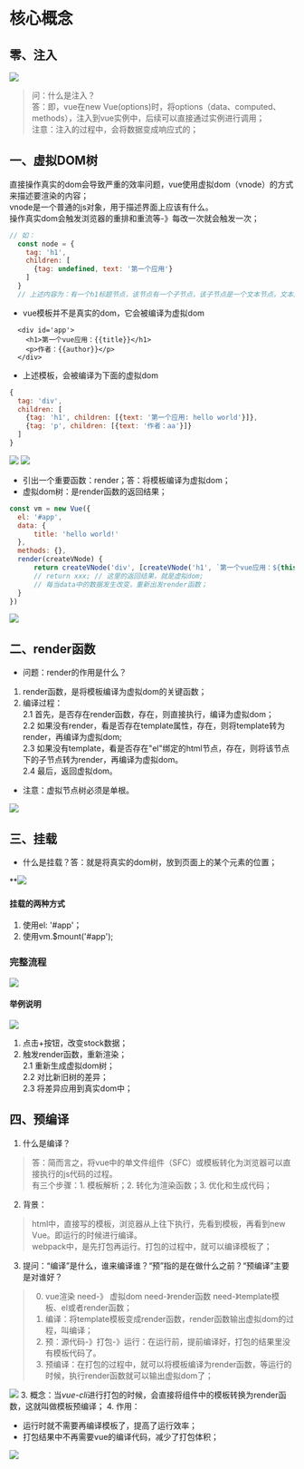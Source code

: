 # 核心概念


## 零、注入
![](../图集/03-核心概念/01-注入-vue实例中的三种数据类型.png)
> 问：什么是注入？<br>
> 答：即，vue在new Vue(options)时，将options（data、computed、methods），注入到vue实例中，后续可以直接通过实例进行调用；
> <br> 注意：注入的过程中，会将数据变成响应式的；

## 一、虚拟DOM树
直接操作真实的dom会导致严重的效率问题，vue使用虚拟dom（vnode）的方式来描述要渲染的内容；<br>
vnode是一个普通的js对象，用于描述界面上应该有什么。<br>
操作真实dom会触发浏览器的重排和重流等-》每改一次就会触发一次；

``` js
// 如：
  const node = {
    tag: 'h1',
    children: [
      {tag: undefined, text: '第一个应用'}
    ]   
  }
  // 上述内容为：有一个h1标题节点，该节点有一个子节点，该子节点是一个文本节点，文本内容为“第一个应用”
```

 - vue模板并不是真实的dom，它会被编译为虚拟dom
``` vue
  <div id='app'>
    <h1>第一个vue应用：{{title}}</h1>
    <p>作者：{{author}}</p>
  </div>
```
- 上述模板，会被编译为下面的虚拟dom
``` js
{
  tag: 'div',
  children: [
    {tag: 'h1', children: [{text: '第一个应用: hello world'}]},
    {tag: 'p', children: [{text: '作者：aa'}]}
  ]
}
``` 
![](../图集/03-核心概念/03-虚拟dom渲染为真实dom.png)
![](../图集/03-核心概念/04-diff算法初识.png)
- 引出一个重要函数：render；答：将模板编译为虚拟dom；
- 虚拟dom树：是render函数的返回结果；
```js
const vm = new Vue({
  el: '#app',
  data: {
      title: 'hello world!'
  },
  methods: {},
  render(createVNode) {
      return createVNode('div', [createVNode('h1', `第一个vue应用：${this.title}`)])
      // return xxx; // 这里的返回结果，就是虚拟dom;
      // 每当data中的数据发生改变，重新出发render函数；
  }
})
```
![](../图集/03-核心概念/02-编译-render-》template-》el.png)


## 二、render函数
- 问题：render的作用是什么？
1. render函数，是将模板编译为虚拟dom的关键函数；
2. 编译过程：<br>
  2.1 首先，是否存在render函数，存在，则直接执行，编译为虚拟dom；<br>
  2.2 如果没有render，看是否存在template属性，存在，则将template转为render，再编译为虚拟dom;<br>
  2.3 如果没有template，看是否存在"el"绑定的html节点，存在，则将该节点下的子节点转为render，再编译为虚拟dom。<br>
  2.4 最后，返回虚拟dom。<br>
- 注意：虚拟节点树必须是单根。

![](../图集/03-核心概念/05-render转换模板为虚拟dom.png)

## 三、挂载
- 什么是挂载？答：就是将真实的dom树，放到页面上的某个元素的位置；

**![](../图集/4.%20虚拟dom之挂载.png)
#### 挂载的两种方式
1. 使用el: '#app'；
2. 使用vm.$mount('#app');

### 完整流程
![](../图集/5.%20完整流程.png)

#### 举例说明
![](../图集/6.%20举例说明（render）.png)
1. 点击+按钮，改变stock数据；
2. 触发render函数，重新渲染；<br>
  2.1 重新生成虚拟dom树；<br>
  2.2 对比新旧树的差异；<br>
  2.3 将差异应用到真实dom中；

## 四、预编译
1. 什么是编译？
> 答：简而言之，将vue中的单文件组件（SFC）或模板转化为浏览器可以直接执行的js代码的过程。<br>
> 有三个步骤：1. 模板解析；2. 转化为渲染函数；3. 优化和生成代码；
2. 背景：
> html中，直接写的模板，浏览器从上往下执行，先看到模板，再看到new Vue。即运行的时候进行编译。<br>
> webpack中，是先打包再运行。打包的过程中，就可以编译模板了；<br>
3. 提问：“编译”是什么，谁来编译谁？“预”指的是在做什么之前？“预编译”主要是对谁好？
> 0. vue渲染 need-》 虚拟dom need-》render函数 need-》template模板、el或者render函数；
> 1. 编译：将template模板变成render函数，render函数输出虚拟dom的过程，叫编译；
> 2. 预：源代码-》打包-》运行：在运行前，提前编译好，打包的结果里没有模板代码了。
> 3. 预编译：在打包的过程中，就可以将模板编译为render函数，等运行的时候，执行render函数就可以输出虚拟dom了；

![](../图集/08-预编译-运行时编译.png)
3. 概念：当*vue-cli*进行打包的时候，会直接将组件中的模板转换为render函数，这就叫做模板预编译；
4. 作用：
- 运行时就不需要再编译模板了，提高了运行效率；
- 打包结果中不再需要vue的编译代码，减少了打包体积；

![](../图集/03-核心概念/06-预编译.png)
 